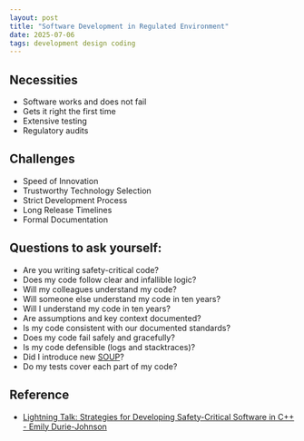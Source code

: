 ```yaml
---
layout: post
title: "Software Development in Regulated Environment"
date: 2025-07-06
tags: development design coding
---
```


## Necessities
* Software works and does not fail
* Gets it right the first time
* Extensive testing
* Regulatory audits

## Challenges
* Speed of Innovation
* Trustworthy Technology Selection
* Strict Development Process
* Long Release Timelines
* Formal Documentation

## Questions to ask yourself:
* Are you writing safety-critical code?
* Does my code follow clear and infallible logic?
* Will my colleagues understand my code?
* Will someone else understand my code in ten years?
* Will I understand my code in ten years?
* Are assumptions and key context documented?
* Is my code consistent with our documented standards?
* Does my code fail safely and gracefully?
* Is my code defensible (logs and stacktraces)?
* Did I introduce new [SOUP](https://en.wikipedia.org/wiki/Software_of_unknown_pedigree)?
* Do my tests cover each part of my code?

## Reference
* [Lightning Talk: Strategies for Developing Safety-Critical Software in C++ - Emily Durie-Johnson](https://www.youtube.com/watch?v=VJ6HrRtrbr8)

